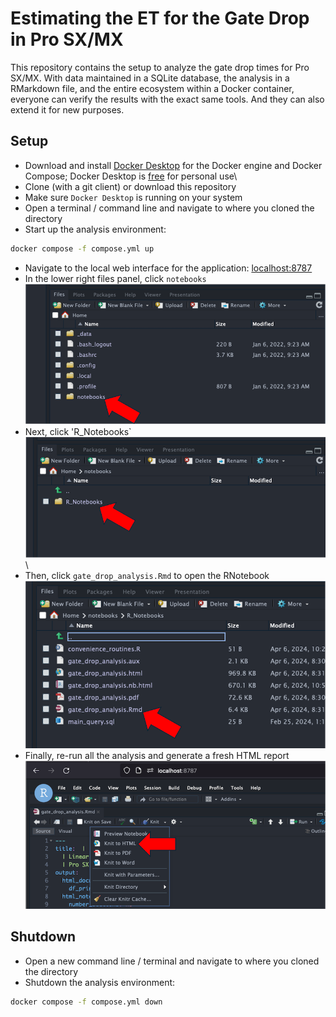 # Estimating the ET for the Gate Drop in Pro SX/MX

This repository contains the setup to analyze the gate drop times for Pro SX/MX. With data maintained in a SQLite database, the analysis in a RMarkdown file, and the entire ecosystem within a Docker container, everyone can verify the results with the exact same tools. And they can also extend it for new purposes.

## Setup

-   Download and install [Docker Desktop](https://www.docker.com/products/docker-desktop/) for the Docker engine and Docker Compose; Docker Desktop is [free](https://www.docker.com/pricing/) for personal use\
-   Clone (with a git client) or download this repository
-   Make sure `Docker Desktop` is running on your system
-   Open a terminal / command line and navigate to where you cloned the directory
-   Start up the analysis environment: 
``` zsh
docker compose -f compose.yml up
```

-   Navigate to the local web interface for the application: [localhost:8787](http://localhost:8787)
-   In the lower right files panel, click `notebooks` ![fig1](./images/notebooks_ref.png)
-   Next, click 'R_Notebooks\` ![fig2](./images/R_Notebooks_ref.png)\
-   Then, click `gate_drop_analysis.Rmd` to open the RNotebook ![fig3](./images/rmd_ref.png)
-   Finally, re-run all the analysis and generate a fresh HTML report ![fig4](./images/knit_html.png)

## Shutdown
- Open a new command line / terminal and navigate to where you cloned the directory
- Shutdown the analysis environment:
``` zsh
docker compose -f compose.yml down 
```
